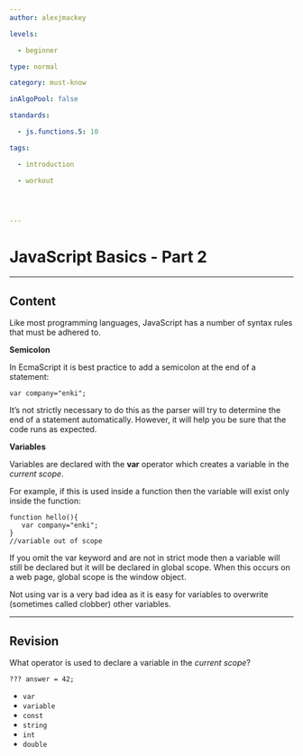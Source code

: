 ```yaml
---
author: alexjmackey

levels:

  - beginner

type: normal

category: must-know

inAlgoPool: false

standards:

  - js.functions.5: 10

tags:

  - introduction

  - workout




---
```


# JavaScript Basics - Part 2

---
## Content

Like most programming languages, JavaScript has a number of syntax rules that must be adhered to.

**Semicolon**

In EcmaScript it is best practice to add a semicolon at the end of a statement:

```
var company="enki";
```

It’s not strictly necessary to do this as the parser will try to determine the end of a statement automatically. However, it will help you be sure that the code runs as expected.

**Variables**

Variables are declared with the **var** operator which creates a variable in the *current scope*. 

For example, if this is used inside a function then the variable will exist only inside the function:

```
function hello(){
   var company="enki";
}
//variable out of scope
```
 
If you omit the var keyword and are not in strict mode then a variable will still be declared but it will be declared in global scope. When this occurs on a web page, global scope is the window object.

Not using var is a very bad idea as it is easy for variables to overwrite (sometimes called clobber) other variables.

---
## Revision

What operator is used to declare a variable in the *current scope*?

```
??? answer = 42;
```


* `var`
* `variable`
* `const`
* `string`
* `int`
* `double`

